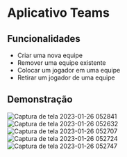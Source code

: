 # Aplicativo Teams
## Funcionalidades
- Criar uma nova equipe
- Remover uma equipe existente
- Colocar um jogador em uma equipe
- Retirar um jogador de uma equipe
## Demonstração
![Captura de tela 2023-01-26 052841](https://user-images.githubusercontent.com/122949706/214801678-3c8e3b5f-edf8-4bbb-ba97-f3269137dfc9.png)
![Captura de tela 2023-01-26 052632](https://user-images.githubusercontent.com/122949706/214801697-a1d391a6-b0fc-48e8-9bde-dd64aec42f4e.png)
![Captura de tela 2023-01-26 052707](https://user-images.githubusercontent.com/122949706/214801710-f2fa65e1-df2e-4478-8a25-5d7b6985dc40.png)
![Captura de tela 2023-01-26 052724](https://user-images.githubusercontent.com/122949706/214801714-56bf5833-03fa-4a4e-bcb5-449354c51601.png)
![Captura de tela 2023-01-26 052747](https://user-images.githubusercontent.com/122949706/214801718-be979fac-2992-4708-a6af-4cfd871bb9fd.png)
